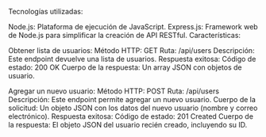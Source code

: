 Tecnologías utilizadas:

Node.js: Plataforma de ejecución de JavaScript.
Express.js: Framework web de Node.js para simplificar la creación de API RESTful.
Características:

Obtener lista de usuarios:
Método HTTP: GET
Ruta: /api/users
Descripción: Este endpoint devuelve una lista de usuarios.
Respuesta exitosa:
Código de estado: 200 OK
Cuerpo de la respuesta: Un array JSON con objetos de usuario.

Agregar un nuevo usuario:
Método HTTP: POST
Ruta: /api/users
Descripción: Este endpoint permite agregar un nuevo usuario.
Cuerpo de la solicitud: Un objeto JSON con los datos del nuevo usuario (nombre y correo electrónico).
Respuesta exitosa:
Código de estado: 201 Created
Cuerpo de la respuesta: El objeto JSON del usuario recién creado, incluyendo su ID.
